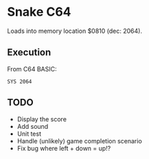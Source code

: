 # Snake C64

Loads into memory location $0810 (dec: 2064).

## Execution
From C64 BASIC:
```basic
SYS 2064
```

## TODO
- Display the score
- Add sound
- Unit test
- Handle (unlikely) game completion scenario
- Fix bug where left + down = up!?